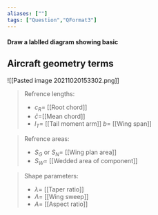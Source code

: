```yaml
---
aliases: [""]
tags: ["Question","QFormat3"]
---
```


#### Draw a lablled diagram showing basic
## Aircraft geometry terms
![[Pasted image 20211020153302.png]]

> Refrence lengths:
> - $c_R =$ [[Root chord]]
> - $\bar{c}=$[[Mean chord]]
> - $l_T=$ [[Tail moment arm]]
> $b=$ [[Wing span]]

> Refrence areas:
> - $S_G$ or $S_N=$ [[Wing plan area]]
> - $S_W=$ [[Wedded area of component]]

> Shape parameters:
> - $\lambda=$ [[Taper ratio]]
> - $\Lambda=$ [[Wing sweep]]
> - $A =$ [[Aspect ratio]]